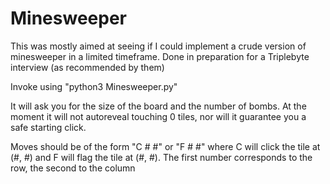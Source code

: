 # Minesweeper

This was mostly aimed at seeing if I could implement a crude version of minesweeper in a limited timeframe. Done in preparation for a Triplebyte interview (as recommended by them)

Invoke using "python3 Minesweeper.py"

It will ask you for the size of the board and the number of bombs. At the moment it will not autoreveal touching 0 tiles, nor will it guarantee you a safe starting click.

Moves should be of the form "C # #" or "F # #" where C will click the tile at (#, #) and F will flag the tile at (#, #). The first number corresponds to the row, the second to the column